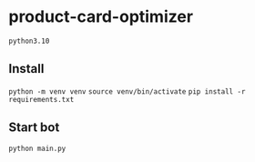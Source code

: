 # product-card-optimizer
`python3.10`
## Install
`python -m venv venv`
`source venv/bin/activate`
`pip install -r requirements.txt`
## Start bot
`python main.py`